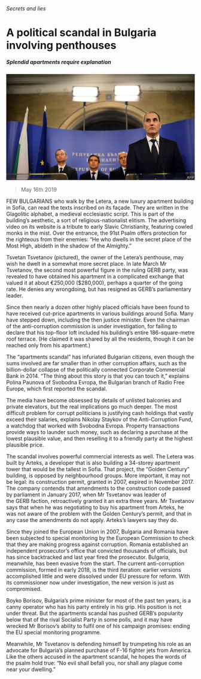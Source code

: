 ###### Secrets and lies

# A political scandal in Bulgaria involving penthouses 

##### Splendid apartments require explanation 

![image](images/20190511_eup503.jpg) 

> May 16th 2019 

FEW BULGARIANS who walk by the Letera, a new luxury apartment building in Sofia, can read the texts inscribed on its façade. They are written in the Glagolitic alphabet, a medieval ecclesiastic script. This is part of the building’s aesthetic, a sort of religious-nationalist elitism. The advertising video on its website is a tribute to early Slavic Christianity, featuring cowled monks in the mist. Over the entrance, the 91st Psalm offers protection for the righteous from their enemies: “He who dwells in the secret place of the Most High, abideth in the shadow of the Almighty.” 

Tsvetan Tsvetanov (pictured), the owner of the Letera’s penthouse, may wish he dwelt in a somewhat more secret place. In late March Mr Tsvetanov, the second most powerful figure in the ruling GERB party, was revealed to have obtained his apartment in a complicated exchange that valued it at about €250,000 ($280,000), perhaps a quarter of the going rate. He denies any wrongdoing, but has resigned as GERB’s parliamentary leader. 

Since then nearly a dozen other highly placed officials have been found to have received cut-price apartments in various buildings around Sofia. Many have stepped down, including the then justice minister. Even the chairman of the anti-corruption commission is under investigation, for failing to declare that his top-floor loft included his building’s entire 186-square-metre roof terrace. (He claimed it was shared by all the residents, though it can be reached only from his apartment.) 

The “apartments scandal” has infuriated Bulgarian citizens, even though the sums involved are far smaller than in other corruption affairs, such as the billion-dollar collapse of the politically connected Corporate Commercial Bank in 2014. “The thing about this story is that you can touch it,” explains Polina Paunova of Svobodna Evropa, the Bulgarian branch of Radio Free Europe, which first reported the scandal. 

The media have become obsessed by details of unlisted balconies and private elevators, but the real implications go much deeper. The most difficult problem for corrupt politicians is justifying cash holdings that vastly exceed their salaries, explains Nikolay Staykov of the Anti-Corruption Fund, a watchdog that worked with Svobodna Evropa. Property transactions provide ways to launder such money, such as declaring a purchase at the lowest plausible value, and then reselling it to a friendly party at the highest plausible price. 

The scandal involves powerful commercial interests as well. The Letera was built by Arteks, a developer that is also building a 34-storey apartment tower that would be the tallest in Sofia. That project, the “Golden Century” building, is opposed by neighbourhood groups. More important, it may not be legal: its construction permit, granted in 2007, expired in November 2017. The company contends that amendments to the construction code passed by parliament in January 2017, when Mr Tsvetanov was leader of the GERB faction, retroactively granted it an extra three years. Mr Tsvetanov says that when he was negotiating to buy his apartment from Arteks, he was not aware of the problem with the Golden Century’s permit, and that in any case the amendments do not apply. Arteks’s lawyers say they do. 

Since they joined the European Union in 2007, Bulgaria and Romania have been subjected to special monitoring by the European Commission to check that they are making progress against corruption. Romania established an independent prosecutor’s office that convicted thousands of officials, but has since backtracked and last year fired the prosecutor. Bulgaria, meanwhile, has been evasive from the start. The current anti-corruption commission, formed in early 2018, is the third iteration: earlier versions accomplished little and were dissolved under EU pressure for reform. With its commissioner now under investigation, the new version is just as compromised. 

Boyko Borisov, Bulgaria’s prime minister for most of the past ten years, is a canny operator who has his party entirely in his grip. His position is not under threat. But the apartments scandal has pushed GERB’s popularity below that of the rival Socialist Party in some polls, and it may have wrecked Mr Borisov’s ability to fulfil one of his campaign promises: ending the EU special monitoring programme. 

Meanwhile, Mr Tsvetanov is defending himself by trumpeting his role as an advocate for Bulgaria’s planned purchase of F-16 fighter jets from America. Like the others accused in the apartment scandal, he hopes the words of the psalm hold true: “No evil shall befall you, nor shall any plague come near your dwelling.” 

